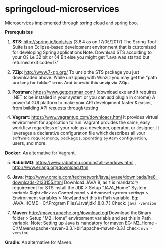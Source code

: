 # springcloud-microservices
Microservices implemented through spring cloud and spring boot

**Prerequisites**

1. **STS**: http://spring.io/tools/sts  (3.8.4 as on 17/06/2017)
The Spring Tool Suite is an Eclipse-based development environment that is customized for developing Spring applications
Note: Download STS according to your OS i.e 32 bit or 64 Bit else you might get "Java was started but returned exit code=13"

2. **7Zip**: http://www.7-zip.org/ 
To unzip the STS package you just downloaded above.
While unzipping with Winzip you may get the "path too long for folder" error. And to avoid this unzip via 7Zip. 

3. **Postman**: https://www.getpostman.com/ (download exe and it requires .NET to be installed in your system or you can add plugin in chrome)
A powerful GUI platform to make your API development faster & easier, from building API requests through testing

4. **Vagrant**: https://www.vagrantup.com/downloads.html
It provides virtual environment for application to run.
Vagrant provides the same, easy workflow regardless of your role as a developer, operator, or designer. It leverages a declarative configuration file which describes all your software requirements, packages, operating system configuration, users, and more.

**Docker**: An alternative for Vagrant.

5. **RabbitMQ**: https://www.rabbitmq.com/install-windows.html , http://www.erlang.org/download.html

6. **Java**: http://www.oracle.com/technetwork/java/javase/downloads/jre8-downloads-2133155.html
Download JAVA 8, as it is mandatory requirement for STS
Install the JDK > Setup "JAVA_Home" System variable Right click on Control panel > Advanced system settings > Environment variables > New)and set this in Path variable.
Eg: JAVA_HOME - C:\Program Files\Java\jdk1.8.0_73
Check: ```java -version```

7. **Maven**: http://maven.apache.org/download.cgi
Download the Binary folder > Setup "M2_Home" environment variable and set this in Path variable.
Note: Setting up Java is mandatory for maven
EG: M2_Home - C:\Maven\apache-maven-3.3.1-bin\apache-maven-3.3.1
check: ```mvn -version```

**Gradle**: An alternative for Maven.
